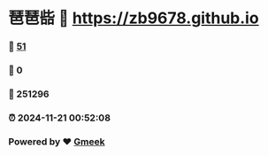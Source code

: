 # 琶琶啙 :link: https://zb9678.github.io 
### :page_facing_up: [51](https://zb9678.github.io/tag.html) 
### :speech_balloon: 0 
### :hibiscus: 251296 
### :alarm_clock: 2024-11-21 00:52:08 
### Powered by :heart: [Gmeek](https://github.com/Meekdai/Gmeek)
